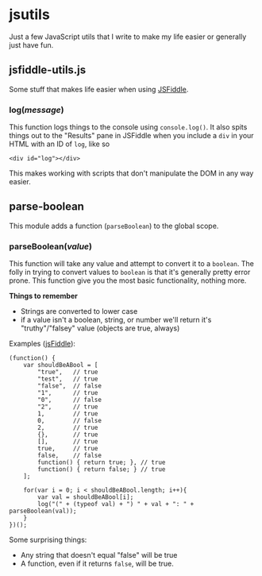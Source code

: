 # jsutils
Just a few JavaScript utils that I write to make my life easier or generally
just have fun.

## jsfiddle-utils.js
Some stuff that makes life easier when using [JSFiddle](https://jsfiddle.net).

### log(_message_)
This function logs things to the console using `console.log()`. It also spits 
things out to the "Results" pane in JSFiddle when you include a `div` in your
HTML with an ID of `log`, like so

```
<div id="log"></div>
```

This makes working with scripts that don't manipulate the DOM in any way easier.

## parse-boolean
This module adds a function (`parseBoolean`) to the global scope.

### parseBoolean(_value_)
This function will take any value and attempt to convert it to a `boolean`.
The folly in trying to convert values to `boolean` is that it's generally 
pretty error prone. This function give you the most basic functionality,
nothing more.

**Things to remember**
- Strings are converted to lower case
- if a value isn't a boolean, string, or number we'll return it's 
"truthy"/"falsey" value (objects are true, always)

Examples ([jsFiddle](http://jsfiddle.net/CrowderSoup/5fywj34f/1/)):
```
(function() {
    var shouldBeABool = [
        "true",   // true
        "test",   // true
        "false",  // false
        "1",      // true
        "0",      // false
        "2",      // true
        1,        // true
        0,        // false
        2,        // true
        {},       // true
        [],       // true
        true,     // true
        false,    // false
        function() { return true; }, // true
        function() { return false; } // true
    ];
        
    for(var i = 0; i < shouldBeABool.length; i++){
        var val = shouldBeABool[i];
        log("(" + (typeof val) + ") " + val + ": " + parseBoolean(val));
    }
})();
```

Some surprising things:
- Any string that doesn't equal "false" will be true
- A function, even if it returns `false`, will be true.